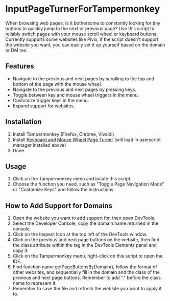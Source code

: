 # InputPageTurnerForTampermonkey

When browsing web pages,
is it bothersome to constantly looking for tiny buttons to quickly jump to the next or previous page?
Use this script to reliably switch pages with your mouse scroll wheel or keyboard buttons.
Currently supports some websites like Pivix,
if the script doesn't support the website you want,
you can easily set it up yourself based on the domain or DM me.

## Features

* Navigate to the previous and next pages by scrolling to the top and bottom of the page with the mouse wheel.
* Navigate to the previous and next pages by pressing keys.
* Toggle between key and mouse wheel triggers in the menu.
* Customize trigger keys in the menu.
* Expand support for websites.

## Installation

1. Install Tampermonkey (Firefox, Chrome, Vivaldi)
2. Install [Keyboard and Mouse Wheel Page Turner](https://greasyfork.org/zh-TW/scripts/494851-%E6%8C%89%E9%8D%B5%E8%88%87%E6%BB%91%E9%BC%A0%E6%BB%BE%E8%BC%AA%E7%BF%BB%E9%A0%81%E5%99%A8) (will load in userscript manager installed above)
3. Done

## Usage

1. Click on the Tampermonkey menu and locate this script.
2. Choose the function you need, such as "Toggle Page Navigation Mode" or "Customize Keys" and follow the instructions.

## How to Add Support for Domains

1. Open the website you want to add support for, then open DevTools.
2. Select the Developer Console, copy the domain name returned in the console.
3. Click on the Inspect Icon at the top left of the DevTools window.
4. Click on the previous and next page buttons on the website,
then find the class attribute within the <a> tag in the DevTools Elements panel and copy it.
5. Click on the Tampermonkey menu, right-click on this script to open the IDE.
6. Find function name getPageButtonsByDomain(), follow the format of other websites,
and sequentially fill in the domain and the class of the previous and next page buttons.
Remember to add "." before the class name to represent it.
7. Remember to save the file and refresh the website you want to apply it to.
